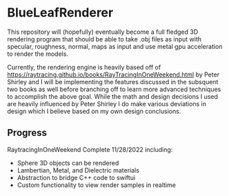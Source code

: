 # BlueLeafRenderer #

This repository will (hopefully) eventually become a full fledged 3D rendering program that should be able to take .obj files as input with specular, roughness, normal, maps as input and use metal gpu acceleration to render the models.

Currently, the rendering engine is heavily based off of https://raytracing.github.io/books/RayTracingInOneWeekend.html by Peter Shirley and I will be implementing the features discussed in the subsquent two books as well before branching off to learn more advanced techniques to accomplish the above goal. While the math and design decisions I used are heavily influenced by Peter Shirley I do make various deviations in design which I believe based on my own design conclusions.

## Progress ##
RaytracingInOneWeekend Complete 11/28/2022 including:
- Sphere 3D objects can be rendered
- Lambertian, Metal, and Dielectric materials
- Abstraction to bridge C++ code to swiftui
- Custom functionality to view render samples in realtime

